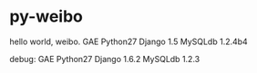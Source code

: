 py-weibo
========

hello world, weibo. 
GAE
Python27
Django 1.5
MySQLdb 1.2.4b4

debug:
GAE
Python27
Django 1.6.2
MySQLdb 1.2.3
